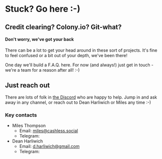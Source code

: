 # Stuck? Go here :-\)

## Credit clearing? Colony.io? Git-what?

#### Don't worry, we've got your back

There can be a lot to get your head around in these sort of projects. It's fine to feel confused or a bit out of your depth, we've been there!

One day we'll build a F.A.Q. here. For now \(and always!\) just get in touch - we're a team for a reason after all! :-\)

## Just reach out

There are lots of folk in [the Discord](https://discord.gg/EfSwMEXmtg) who are happy to help. Jump in and ask away in any channel, or reach out to Dean Harliwich or Miles any time :-\)

### Key contacts

* Miles Thompson
  * Email: miles@cashless.social
  * Telegram:
* Dean Harliwich
  * Email: d.harliwich@gmail.com
  * Telegram: 

